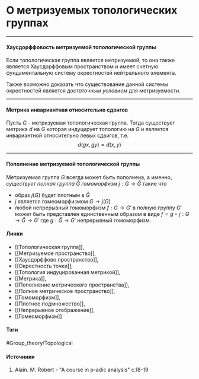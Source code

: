 # О метризуемых топологических группах
***
#### Хаусдорффовость метризуемой топологической группы
Если топологическая группа является метризуемой, то она также является Хаусдорффовым пространством и имеет счетную фундаментальную систему окрестностей нейтрального элемента. 

Также возможно доказать что существование данной системы окрестностей является *достаточным условием* для метризуемости.
***
#### Метрика инвариантная относительно сдвигов
Пусть $G$ - метризуемая топологическая группа. Тогда существует метрика $d$ на $G$ которая индуцирует топологию на $G$ и является инвариантной относительно левых сдвигов, т.е.
$$
d(gx,gy)=d(x,y)
$$
***
#### Пополнение метризуемой топологической группы
Метризуемая группа $G$ всегда может быть пополнена, а именно, *существует полная группа* $\widehat{G}$ *гомоморфизм* $j:G\to\widehat{G}$ такие что
- образ $j(G)$ будет плотным в $\widehat{G}$
- $j$ является гомеоморфизмом $G\to j(G)$
- любой непрерывный гомоморфизм $f:G\to G'$ в полную группу $G'$ может быть представлен единственным образом в виде $f=g\circ j:G\to\widehat{G}\to G'$ где $g:\widehat{G}\to G'$ непрерывный гомоморфизм.
#### Линки
- [[Топологическая группа]],
- [[Метризуемое пространство]],
- [[Хаусдорффово пространство]],
- [[Окрестность точки]],
- [[Топология индуцированная метрикой]],
- [[Метрика]],
- [[Пополнение метрического пространства]],
- [[Полное метрическое пространство]],
- [[Гомоморфизм]],
- [[Плотное подмножество]],
- [[Непрерывное отображение]],
- [[Гомеоморфизм]]
#### Тэги
 #Group_theory/Topological 
#### Источники
1. Alain. M. Robert - "A course in p-adic analysis" c.18-19